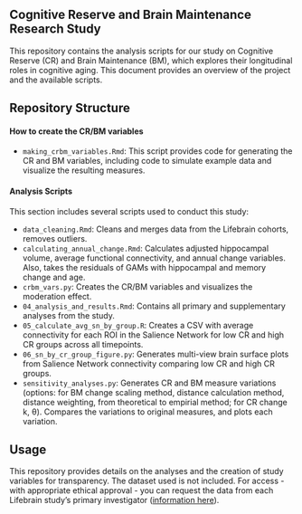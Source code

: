## Cognitive Reserve and Brain Maintenance Research Study

This repository contains the analysis scripts for our study on Cognitive Reserve (CR) and Brain Maintenance (BM), which explores their longitudinal roles in cognitive aging. This document provides an overview of the project and the available scripts.

## Repository Structure

#### How to create the CR/BM variables

- `making_crbm_variables.Rmd`: This script provides code for generating the CR and BM variables, including code to simulate example data and visualize the resulting measures.

#### Analysis Scripts

This section includes several scripts used to conduct this study:

- `data_cleaning.Rmd`: Cleans and merges data from the Lifebrain cohorts, removes outliers.
- `calculating_annual_change.Rmd`: Calculates adjusted hippocampal volume, average functional connectivity, and annual change variables. Also, takes the residuals of GAMs with hippocampal and memory change and age. 
- `crbm_vars.py`: Creates the CR/BM variables and visualizes the moderation effect. 
- `04_analysis_and_results.Rmd`: Contains all primary and supplementary analyses from the study.
- `05_calculate_avg_sn_by_group.R`: Creates a CSV with average connectivity for each ROI in the Salience Network for low CR and high CR groups across all timepoints.
- `06_sn_by_cr_group_figure.py`: Generates multi-view brain surface plots from Salience Network connectivity comparing low CR and high CR groups.
- `sensitivity_analyses.py`: Generates CR and BM measure variations (options: for BM change scaling method, distance calculation method, distance weighting, from theoretical to empirial method; for CR change k, θ). Compares the variations to original measures, and plots each variation.

## Usage

This repository provides details on the analyses and the creation of study variables for transparency. The dataset used is not included. For access - with appropriate ethical approval - you can request the data from each Lifebrain study’s primary investigator ([information here](https://www.lifebrain.uio.no/about/lifebrain-researchers/)).
